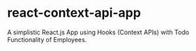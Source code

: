 # react-context-api-app
A simplistic React.js App using Hooks (Context APIs) with Todo Functionality of Employees.

